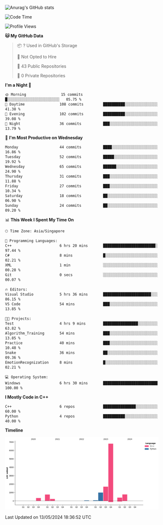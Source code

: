 ![Anurag's GitHub stats](https://github-readme-stats.vercel.app/api?username=OnePointFive99&show_icons=true&theme=transparent)

<!--START_SECTION:waka-->
![Code Time](http://img.shields.io/badge/Code%20Time-97%20hrs%204%20mins-blue)

![Profile Views](http://img.shields.io/badge/Profile%20Views-0-blue)

**🐱 My GitHub Data** 

> 📦 ? Used in GitHub's Storage 
 > 
> 🚫 Not Opted to Hire
 > 
> 📜 43 Public Repositories 
 > 
> 🔑 0 Private Repositories 
 > 
**I'm a Night 🦉** 

```text
🌞 Morning                15 commits          █░░░░░░░░░░░░░░░░░░░░░░░░   05.75 % 
🌆 Daytime                108 commits         ██████████░░░░░░░░░░░░░░░   41.38 % 
🌃 Evening                102 commits         ██████████░░░░░░░░░░░░░░░   39.08 % 
🌙 Night                  36 commits          ███░░░░░░░░░░░░░░░░░░░░░░   13.79 % 
```
📅 **I'm Most Productive on Wednesday** 

```text
Monday                   44 commits          ████░░░░░░░░░░░░░░░░░░░░░   16.86 % 
Tuesday                  52 commits          █████░░░░░░░░░░░░░░░░░░░░   19.92 % 
Wednesday                65 commits          ██████░░░░░░░░░░░░░░░░░░░   24.90 % 
Thursday                 31 commits          ███░░░░░░░░░░░░░░░░░░░░░░   11.88 % 
Friday                   27 commits          ███░░░░░░░░░░░░░░░░░░░░░░   10.34 % 
Saturday                 18 commits          ██░░░░░░░░░░░░░░░░░░░░░░░   06.90 % 
Sunday                   24 commits          ██░░░░░░░░░░░░░░░░░░░░░░░   09.20 % 
```


📊 **This Week I Spent My Time On** 

```text
🕑︎ Time Zone: Asia/Singapore

💬 Programming Languages: 
C++                      6 hrs 20 mins       ████████████████████████░   97.44 % 
C#                       8 mins              █░░░░░░░░░░░░░░░░░░░░░░░░   02.21 % 
XML                      1 min               ░░░░░░░░░░░░░░░░░░░░░░░░░   00.28 % 
Git                      0 secs              ░░░░░░░░░░░░░░░░░░░░░░░░░   00.07 % 

🔥 Editors: 
Visual Studio            5 hrs 36 mins       ██████████████████████░░░   86.15 % 
VS Code                  54 mins             ███░░░░░░░░░░░░░░░░░░░░░░   13.85 % 

🐱‍💻 Projects: 
Test                     4 hrs 9 mins        ████████████████░░░░░░░░░   63.82 % 
Algorithm_Training       54 mins             ███░░░░░░░░░░░░░░░░░░░░░░   13.85 % 
Practice                 40 mins             ███░░░░░░░░░░░░░░░░░░░░░░   10.48 % 
Snake                    36 mins             ██░░░░░░░░░░░░░░░░░░░░░░░   09.36 % 
EmotionRecognization     8 mins              █░░░░░░░░░░░░░░░░░░░░░░░░   02.21 % 

💻 Operating System: 
Windows                  6 hrs 30 mins       █████████████████████████   100.00 % 
```

**I Mostly Code in C++** 

```text
C++                      6 repos             ███████████████░░░░░░░░░░   60.00 % 
Python                   4 repos             ██████████░░░░░░░░░░░░░░░   40.00 % 
```



**Timeline**

![Lines of Code chart](https://raw.githubusercontent.com/OnePointFive99/OnePointFive99/main/assets/bar_graph.png)


 Last Updated on 13/05/2024 18:36:52 UTC
<!--END_SECTION:waka-->

  
